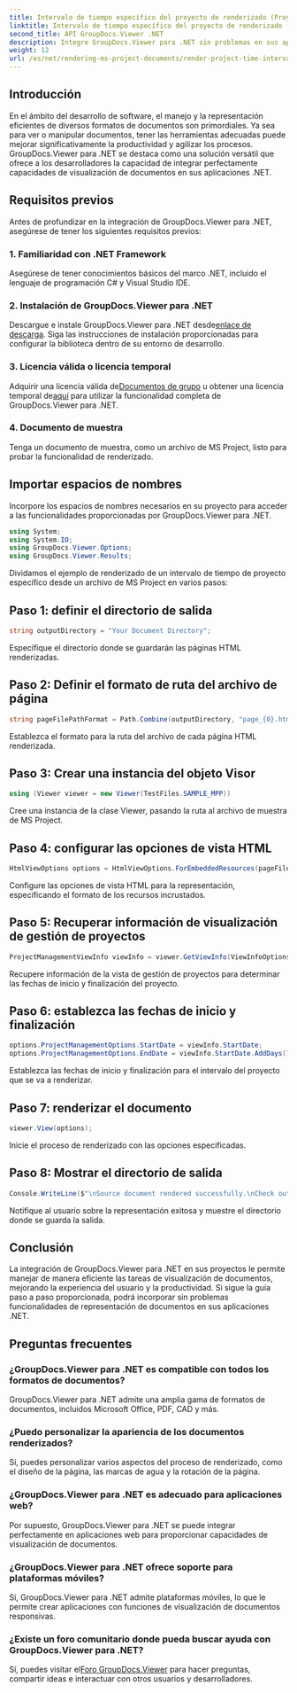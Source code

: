 ```yaml
---
title: Intervalo de tiempo específico del proyecto de renderizado (Proyecto MS)
linktitle: Intervalo de tiempo específico del proyecto de renderizado (Proyecto MS)
second_title: API GroupDocs.Viewer .NET
description: Integre GroupDocs.Viewer para .NET sin problemas en sus aplicaciones para una visualización eficiente de documentos. Mejore la productividad con capacidades de renderizado versátiles.
weight: 12
url: /es/net/rendering-ms-project-documents/render-project-time-interval-ms-project/
---
```

## Introducción
En el ámbito del desarrollo de software, el manejo y la representación eficientes de diversos formatos de documentos son primordiales. Ya sea para ver o manipular documentos, tener las herramientas adecuadas puede mejorar significativamente la productividad y agilizar los procesos. GroupDocs.Viewer para .NET se destaca como una solución versátil que ofrece a los desarrolladores la capacidad de integrar perfectamente capacidades de visualización de documentos en sus aplicaciones .NET.
## Requisitos previos
Antes de profundizar en la integración de GroupDocs.Viewer para .NET, asegúrese de tener los siguientes requisitos previos:
### 1. Familiaridad con .NET Framework
Asegúrese de tener conocimientos básicos del marco .NET, incluido el lenguaje de programación C# y Visual Studio IDE.
### 2. Instalación de GroupDocs.Viewer para .NET
 Descargue e instale GroupDocs.Viewer para .NET desde[enlace de descarga](https://releases.groupdocs.com/viewer/net/). Siga las instrucciones de instalación proporcionadas para configurar la biblioteca dentro de su entorno de desarrollo.
### 3. Licencia válida o licencia temporal
 Adquirir una licencia válida de[Documentos de grupo](https://purchase.groupdocs.com/buy) u obtener una licencia temporal de[aquí](https://purchase.groupdocs.com/temporary-license/) para utilizar la funcionalidad completa de GroupDocs.Viewer para .NET.
### 4. Documento de muestra
Tenga un documento de muestra, como un archivo de MS Project, listo para probar la funcionalidad de renderizado.

## Importar espacios de nombres
Incorpore los espacios de nombres necesarios en su proyecto para acceder a las funcionalidades proporcionadas por GroupDocs.Viewer para .NET.

```csharp
using System;
using System.IO;
using GroupDocs.Viewer.Options;
using GroupDocs.Viewer.Results;
```

Dividamos el ejemplo de renderizado de un intervalo de tiempo de proyecto específico desde un archivo de MS Project en varios pasos:
## Paso 1: definir el directorio de salida
```csharp
string outputDirectory = "Your Document Directory";
```
Especifique el directorio donde se guardarán las páginas HTML renderizadas.
## Paso 2: Definir el formato de ruta del archivo de página
```csharp
string pageFilePathFormat = Path.Combine(outputDirectory, "page_{0}.html");
```
Establezca el formato para la ruta del archivo de cada página HTML renderizada.
## Paso 3: Crear una instancia del objeto Visor
```csharp
using (Viewer viewer = new Viewer(TestFiles.SAMPLE_MPP))
```
Cree una instancia de la clase Viewer, pasando la ruta al archivo de muestra de MS Project.
## Paso 4: configurar las opciones de vista HTML
```csharp
HtmlViewOptions options = HtmlViewOptions.ForEmbeddedResources(pageFilePathFormat);
```
Configure las opciones de vista HTML para la representación, especificando el formato de los recursos incrustados.
## Paso 5: Recuperar información de visualización de gestión de proyectos
```csharp
ProjectManagementViewInfo viewInfo = viewer.GetViewInfo(ViewInfoOptions.FromHtmlViewOptions(options)) as ProjectManagementViewInfo;
```
Recupere información de la vista de gestión de proyectos para determinar las fechas de inicio y finalización del proyecto.
## Paso 6: establezca las fechas de inicio y finalización
```csharp
options.ProjectManagementOptions.StartDate = viewInfo.StartDate;
options.ProjectManagementOptions.EndDate = viewInfo.StartDate.AddDays(7);
```
Establezca las fechas de inicio y finalización para el intervalo del proyecto que se va a renderizar.
## Paso 7: renderizar el documento
```csharp
viewer.View(options);
```
Inicie el proceso de renderizado con las opciones especificadas.
## Paso 8: Mostrar el directorio de salida
```csharp
Console.WriteLine($"\nSource document rendered successfully.\nCheck output in {outputDirectory}.");
```
Notifique al usuario sobre la representación exitosa y muestre el directorio donde se guarda la salida.

## Conclusión
La integración de GroupDocs.Viewer para .NET en sus proyectos le permite manejar de manera eficiente las tareas de visualización de documentos, mejorando la experiencia del usuario y la productividad. Si sigue la guía paso a paso proporcionada, podrá incorporar sin problemas funcionalidades de representación de documentos en sus aplicaciones .NET.
## Preguntas frecuentes
### ¿GroupDocs.Viewer para .NET es compatible con todos los formatos de documentos?
GroupDocs.Viewer para .NET admite una amplia gama de formatos de documentos, incluidos Microsoft Office, PDF, CAD y más.
### ¿Puedo personalizar la apariencia de los documentos renderizados?
Sí, puedes personalizar varios aspectos del proceso de renderizado, como el diseño de la página, las marcas de agua y la rotación de la página.
### ¿GroupDocs.Viewer para .NET es adecuado para aplicaciones web?
Por supuesto, GroupDocs.Viewer para .NET se puede integrar perfectamente en aplicaciones web para proporcionar capacidades de visualización de documentos.
### ¿GroupDocs.Viewer para .NET ofrece soporte para plataformas móviles?
Sí, GroupDocs.Viewer para .NET admite plataformas móviles, lo que le permite crear aplicaciones con funciones de visualización de documentos responsivas.
### ¿Existe un foro comunitario donde pueda buscar ayuda con GroupDocs.Viewer para .NET?
 Sí, puedes visitar el[Foro GroupDocs.Viewer](https://forum.groupdocs.com/c/viewer/9) para hacer preguntas, compartir ideas e interactuar con otros usuarios y desarrolladores.